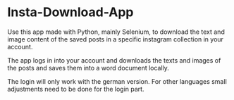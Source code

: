 # Insta-Download-App
Use this app made with Python, mainly Selenium, to download the text and image content of the saved posts in a specific instagram collection in your account.

The app logs in into your account and downloads the texts and images of the posts and saves them into a word document locally.

The login will only work with the german version. For other languages small adjustments need to be done for the login part.

